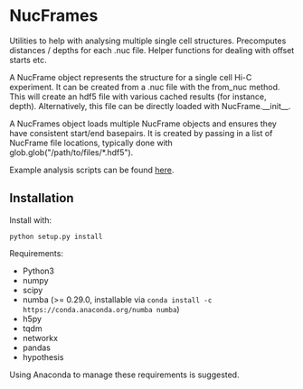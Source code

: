 # NucFrames
Utilities to help with analysing multiple single cell structures.
Precomputes distances / depths for each .nuc file. 
Helper functions for dealing with offset starts etc.

A NucFrame object represents the structure for a single cell Hi-C experiment. It
can be created from a .nuc file with the from_nuc method. This will create an
hdf5 file with various cached results (for instance, depth). Alternatively, this
file can be directly loaded with NucFrame.\_\_init\_\_.

A NucFrames object loads multiple NucFrame objects and ensures they have
consistent start/end basepairs. It is created by passing in a list of NucFrame
file locations, typically done with glob.glob("/path/to/files/*.hdf5").

Example analysis scripts can be found [here](https://github.com/latkins/nuc_frames).

## Installation
Install with:

```
python setup.py install
```

Requirements:

* Python3
* numpy
* scipy
* numba (>= 0.29.0, installable via ```conda install -c https://conda.anaconda.org/numba numba```)
* h5py
* tqdm
* networkx
* pandas
* hypothesis

Using Anaconda to manage these requirements is suggested.
